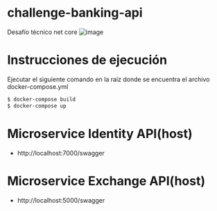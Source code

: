 # challenge-banking-api
Desafío técnico net core
![image](https://user-images.githubusercontent.com/18255776/136705403-5cea581f-9c65-464a-9996-fab7e7300281.png)

# Instrucciones de ejecución

Ejecutar el siguiente comando en la raíz donde se encuentra el archivo docker-compose.yml

```bash
$ docker-compose build
$ docker-compose up
```

# Microservice Identity API(host)
- http://localhost:7000/swagger

# Microservice Exchange API(host)
- http://localhost:5000/swagger
